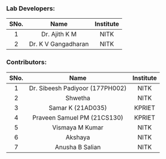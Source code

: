 ### Lab Developers:

| SNo. |        Name         | Institute | 
| :--: | :-----------------: | :-------: | 
|  1   |    Dr. Ajith K M    |   NITK    | 
|  2   | Dr. K V Gangadharan |   NITK    |

### Contributors:

| SNo. |            Name            | Institute |
| :--: | :------------------------: | :-------: |
|  1   | Dr. Sibeesh Padiyoor (177PH002) |   NITK    |
|  2   | Shwetha |   NITK    |
|  3   |      Samar K (21AD035)     |  KPRIET   |
|  4   | Praveen Samuel PM (21CS130) |  KPRIET   |
|  5   |     Vismaya M Kumar   |   NITK    |
|  6   |          Akshaya           |   NITK    |
|  7   |      Anusha B Salian       |   NITK    |

